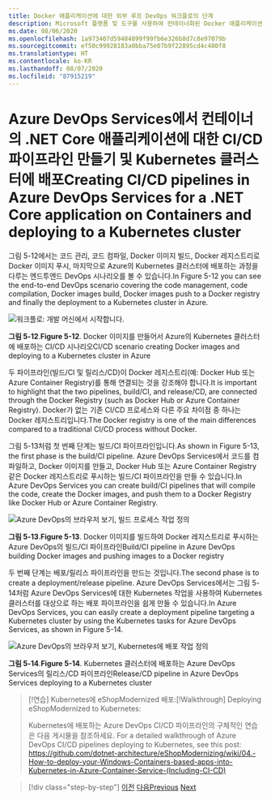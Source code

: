 ```yaml
---
title: Docker 애플리케이션에 대한 외부 루프 DevOps 워크플로의 단계
description: Microsoft 플랫폼 및 도구를 사용하여 컨테이너화된 Docker 애플리케이션 수명 주기
ms.date: 08/06/2020
ms.openlocfilehash: 1a973407d59484899f99fb6e326b8d7c8e97079b
ms.sourcegitcommit: ef50c99928183a0bba75e07b9f22895cd4c480f8
ms.translationtype: HT
ms.contentlocale: ko-KR
ms.lasthandoff: 08/07/2020
ms.locfileid: "87915219"
---
```

# <a name="creating-cicd-pipelines-in-azure-devops-services-for-a-net-core-application-on-containers-and-deploying-to-a-kubernetes-cluster"></a><span data-ttu-id="6d98c-103">Azure DevOps Services에서 컨테이너의 .NET Core 애플리케이션에 대한 CI/CD 파이프라인 만들기 및 Kubernetes 클러스터에 배포</span><span class="sxs-lookup"><span data-stu-id="6d98c-103">Creating CI/CD pipelines in Azure DevOps Services for a .NET Core application on Containers and deploying to a Kubernetes cluster</span></span>

<span data-ttu-id="6d98c-104">그림 5-12에서는 코드 관리, 코드 컴파일, Docker 이미지 빌드, Docker 레지스트리로 Docker 이미지 푸시, 마지막으로 Azure의 Kubernetes 클러스터에 배포하는 과정을 다루는 엔드투엔드 DevOps 시나리오를 볼 수 있습니다.</span><span class="sxs-lookup"><span data-stu-id="6d98c-104">In Figure 5-12 you can see the end-to-end DevOps scenario covering the code management, code compilation, Docker images build, Docker images push to a Docker registry and finally the deployment to a Kubernetes cluster in Azure.</span></span>

![워크플로: 개발 머신에서 시작합니다.](media/docker-workflow-ci-cd-aks.png)

<span data-ttu-id="6d98c-107">**그림 5-12**.</span><span class="sxs-lookup"><span data-stu-id="6d98c-107">**Figure 5-12**.</span></span> <span data-ttu-id="6d98c-108">Docker 이미지를 만들어서 Azure의 Kubernetes 클러스터에 배포하는 CI/CD 시나리오</span><span class="sxs-lookup"><span data-stu-id="6d98c-108">CI/CD scenario creating Docker images and deploying to a Kubernetes cluster in Azure</span></span>

<span data-ttu-id="6d98c-109">두 파이프라인(빌드/CI 및 릴리스/CD)이 Docker 레지스트리(예: Docker Hub 또는 Azure Container Registry)를 통해 연결되는 것을 강조해야 합니다.</span><span class="sxs-lookup"><span data-stu-id="6d98c-109">It is important to highlight that the two pipelines, build/CI, and release/CD, are connected through the Docker Registry (such as Docker Hub or Azure Container Registry).</span></span> <span data-ttu-id="6d98c-110">Docker가 없는 기존 CI/CD 프로세스와 다른 주요 차이점 중 하나는 Docker 레지스트리입니다.</span><span class="sxs-lookup"><span data-stu-id="6d98c-110">The Docker registry is one of the main differences compared to a traditional CI/CD process without Docker.</span></span>

<span data-ttu-id="6d98c-111">그림 5-13처럼 첫 번째 단계는 빌드/CI 파이프라인입니다.</span><span class="sxs-lookup"><span data-stu-id="6d98c-111">As shown in Figure 5-13, the first phase is the build/CI pipeline.</span></span> <span data-ttu-id="6d98c-112">Azure DevOps Services에서 코드를 컴파일하고, Docker 이미지를 만들고, Docker Hub 또는 Azure Container Registry 같은 Docker 레지스트리로 푸시하는 빌드/CI 파이프라인을 만들 수 있습니다.</span><span class="sxs-lookup"><span data-stu-id="6d98c-112">In Azure DevOps Services you can create build/CI pipelines that will compile the code, create the Docker images, and push them to a Docker Registry like Docker Hub or Azure Container Registry.</span></span>

![Azure DevOps의 브라우저 보기, 빌드 프로세스 작업 정의](media/build-ci-pipeline-azure-devops-push-to-docker-registry.png)

<span data-ttu-id="6d98c-114">**그림 5-13**.</span><span class="sxs-lookup"><span data-stu-id="6d98c-114">**Figure 5-13**.</span></span> <span data-ttu-id="6d98c-115">Docker 이미지를 빌드하여 Docker 레지스트리로 푸시하는 Azure DevOps의 빌드/CI 파이프라인</span><span class="sxs-lookup"><span data-stu-id="6d98c-115">Build/CI pipeline in Azure DevOps building Docker images and pushing images to a Docker registry</span></span>

<span data-ttu-id="6d98c-116">두 번째 단계는 배포/릴리스 파이프라인을 만드는 것입니다.</span><span class="sxs-lookup"><span data-stu-id="6d98c-116">The second phase is to create a deployment/release pipeline.</span></span> <span data-ttu-id="6d98c-117">Azure DevOps Services에서는 그림 5-14처럼 Azure DevOps Services에 대한 Kubernetes 작업을 사용하여 Kubernetes 클러스터를 대상으로 하는 배포 파이프라인을 쉽게 만들 수 있습니다.</span><span class="sxs-lookup"><span data-stu-id="6d98c-117">In Azure DevOps Services, you can easily create a deployment pipeline targeting a Kubernetes cluster by using the Kubernetes tasks for Azure DevOps Services, as shown in Figure 5-14.</span></span>

![Azure DevOps의 브라우저 보기, Kubernetes에 배포 작업 정의](media/release-cd-pipeline-azure-devops-deploy-to-kubernetes.png)

<span data-ttu-id="6d98c-119">**그림 5-14**.</span><span class="sxs-lookup"><span data-stu-id="6d98c-119">**Figure 5-14**.</span></span> <span data-ttu-id="6d98c-120">Kubernetes 클러스터에 배포하는 Azure DevOps Services의 릴리스/CD 파이프라인</span><span class="sxs-lookup"><span data-stu-id="6d98c-120">Release/CD pipeline in Azure DevOps Services deploying to a Kubernetes cluster</span></span>

> <span data-ttu-id="6d98c-121">[!연습] Kubernetes에 eShopModernized 배포:</span><span class="sxs-lookup"><span data-stu-id="6d98c-121">[!Walkthrough] Deploying eShopModernized to Kubernetes:</span></span>
>
> <span data-ttu-id="6d98c-122">Kubernetes에 배포하는 Azure DevOps CI/CD 파이프라인의 구체적인 연습은 다음 게시물을 참조하세요. </span><span class="sxs-lookup"><span data-stu-id="6d98c-122">For a detailed walkthrough of Azure DevOps CI/CD pipelines deploying to Kubernetes, see this post: </span></span>\
><https://github.com/dotnet-architecture/eShopModernizing/wiki/04.-How-to-deploy-your-Windows-Containers-based-apps-into-Kubernetes-in-Azure-Container-Service-(Including-CI-CD)>

>[!div class="step-by-step"]
><span data-ttu-id="6d98c-123">[이전](docker-application-outer-loop-devops-workflow.md)
>[다음](../run-manage-monitor-docker-environments/index.md)</span><span class="sxs-lookup"><span data-stu-id="6d98c-123">[Previous](docker-application-outer-loop-devops-workflow.md)
[Next](../run-manage-monitor-docker-environments/index.md)</span></span>
